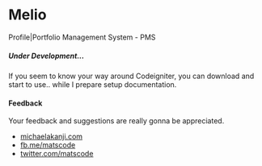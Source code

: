 # Melio
Profile|Portfolio Management System - PMS


##### Under Development...
If you seem to know your way around Codeigniter, you can download and start to use.. while I prepare setup documentation.

#### Feedback
Your feedback and suggestions are really gonna be appreciated. 
- [michaelakanji.com](http://michaelakanji.com)
- [fb.me/matscode](http://fb.com/matscode)
- [twitter.com/matscode](http://twitter.com/matscode)
